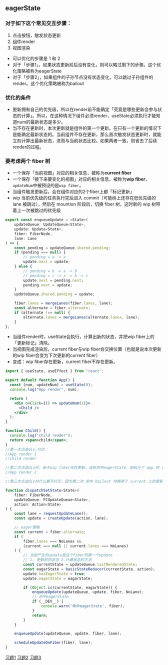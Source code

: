 ## eagerState

### 对于如下这个常见交互步骤：
1. 点击按钮，触发状态更新
2. 组件render
3. 视图渲染

- 可以优化的步骤是 1 和 2
- 对于「步骤1」，如果状态更新前后没有变化，则可以略过剩下的步骤。这个优化策略被称为eagerState
- 对于「步骤2」，如果组件的子孙节点没有状态变化，可以跳过子孙组件的render。这个优化策略被称为bailout

### 优化的条件
- 更新拥有自己的优先级，所以在render前不能确定「究竟是哪些更新会参与状态的计算」。所以，在这种情况下组件必须render，useState必须执行才能知道num的最新状态是多少。
- 当不存在更新时，本次更新就是组件的第一个更新。在只有一个更新的情况下是能确定最新状态的。当前组件不存在更新，那么首次触发状态更新时，就能立刻计算出最新状态，进而与当前状态比较。如果两者一致，则省去了后续render的过程。

### 要考虑两个 fiber 树
- 一个保存「当前视图」对应的相关信息，被称为**current fiber**
- 一个保存「接下来要变化的视图」对应的相关信息，被称为**wip fiber**，`updateNum`中被预设的是`wip fiber`。
- 当组件触发更新后，会在组件对应的2个fiber上都「标记更新」
- wip 当前优先级的任务执行完后进入 commit（可能树上还存在低优先级的 lane 被跳过），然后在 mountion 阶段后，切换 fiber 树，这时新的 wip 树带着上一次被跳过的优先级
```ts {.line-numbers highlight=[20-23]}
export const enqueueUpdate = <State>(
	updateQueue: UpdateQueue<State>,
	update: Update<State>,
	fiber: FiberNode,
	lane: Lane
) => {
	const pending = updateQueue.shared.pending;
	if (pending === null) {
		// pending = a -> a
		update.next = update;
	} else {
		// pending = b -> a -> b
		// pending = c -> a -> b -> c
		update.next = pending.next;
		pending.next = update;
	}
	updateQueue.shared.pending = update;

	fiber.lanes = mergeLanes(fiber.lanes, lane);
	const alternate = fiber.alternate;
	if (alternate !== null) {
		alternate.lanes = mergeLanes(alternate.lanes, lane);
	}
};
```
- 当组件render时，useState会执行，计算出新的状态，并把wip fiber上的「更新标记」清除。
- 当视图完成渲染后，current fiber与wip fiber会交换位置（也就是说本次更新的wip fiber会变为下次更新的current fiber）
- 变成：wip fiber存在更新，current fiber不存在更新。



```jsx
import { useState, useEffect } from "react";

export default function App() {
  const [num, updateNum] = useState(0);
  console.log("App render", num);

  return (
    <div onClick={() => updateNum(1)}>
      <Child />
    </div>
  );
}

function Child() {
  console.log("child render");
  return <span>child</span>;
}
//第一次点击div,打印：
//App render 1
//child render 

//第二次点击div时，由于wip fiber存在更新，没有命中eagerState，但执行了 app 的 render，命中了 state 相等的 bailout
//App render 1

//第三次点击div时什么都不打印，因为第二次 命中 bailout 时移除了 current 上的更新 lane，所以第三次点击命中 eigerState
```

```ts {.line-numbers highlight=[11-14]}
function dispatchSetState<State>(
	fiber: FiberNode,
	updateQueue: FCUpdateQueue<State>,
	action: Action<State>
) {
	const lane = requestUpdateLane();
	const update = createUpdate(action, lane);

	// eager策略
	const current = fiber.alternate;
	if (
		fiber.lanes === NoLanes &&
		(current === null || current.lanes === NoLanes)
	) {
		// 当前产生的update是这个fiber的第一个update
		// 1. 更新前的状态 2.计算状态的方法
		const currentState = updateQueue.lastRenderedState;
		const eagarState = basicStateReducer(currentState, action);
		update.hasEagerState = true;
		update.eagerState = eagarState;

		if (Object.is(currentState, eagarState)) {
			enqueueUpdate(updateQueue, update, fiber, NoLane);
			// 命中eagerState
			if (__DEV__) {
				console.warn('命中eagerState', fiber);
			}
			return;
		}
	}

	enqueueUpdate(updateQueue, update, fiber, lane);

	scheduleUpdateOnFiber(fiber, lane);
}
```

[习题1](https://juejin.cn/post/7103831309767671816?share_token=2efecc3a-2185-42d2-9153-784d2f434a46)
[习题2](https://juejin.cn/post/7355394311674445876?searchId=2024041610351131C6761B182B90001A55#heading-3)
[习题3](https://zhuanlan.zhihu.com/p/652752827)

